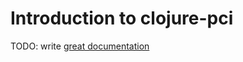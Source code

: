 # Introduction to clojure-pci

TODO: write [great documentation](http://jacobian.org/writing/what-to-write/)
